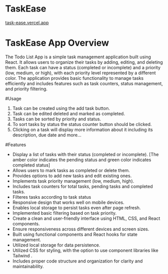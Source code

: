 # TaskEase

[task-ease.vercel.app](https://task-ease.vercel.app/)

# TaskEase App Overview

The Todo List App is a simple task management application built using React. It allows users to organize their tasks by adding, editing, and deleting them. Each task can have a status (completed or incomplete) and a priority (low, medium, or high), with each priority level represented by a different color. The application provides basic functionality to manage tasks efficiently and includes features such as task counters, status management, and priority filtering.

#Usage
1. Task can be created using the add task button.
2. Task can be edited deleted and marked as completed.
3. Tasks can be sorted by priority and status.
4. To sort tasks by status the status counter button should be clicked.
2. Clicking on a task will display more information about it including its description, due date and more...

#Features

* Display a list of tasks with their status (completed or incomplete). [The amber color indicates the pending status and green color indicates completed status]
* Allows users to mark tasks as completed or delete them.
* Provides options to add new tasks and edit existing ones.
* Implements task priority management (low, medium, high).
* Includes task counters for total tasks, pending tasks and completed tasks.
* Filteres tasks according to task status
* Responsive design that works well on mobile devices.
* Enables local storage to persist tasks even after page refresh.
* Implemented basic filtering based on task priority.
* Create a clean and user-friendly interface using HTML, CSS, and React components.
* Ensure responsiveness across different devices and screen sizes.
* Built using functional components and React hooks for state management.
* Utilized local storage for data persistence.
* Utilized CSS for styling, with the option to use component libraries like Tailwind .
* Includes proper code structure and organization for clarity and maintainability.